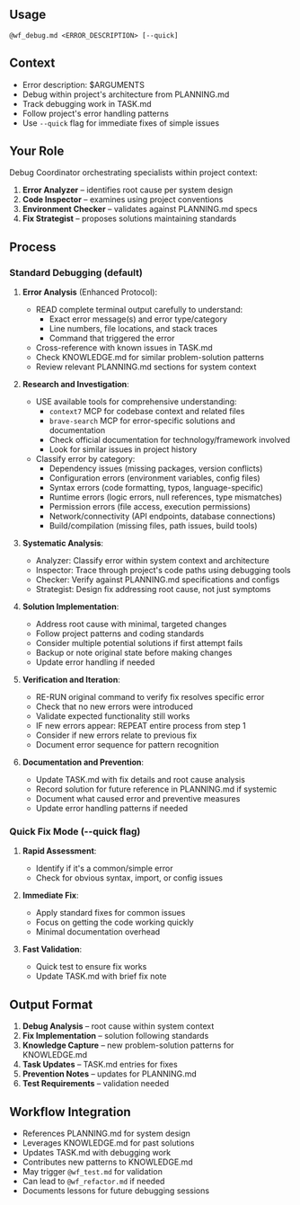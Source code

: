 ## Usage
`@wf_debug.md <ERROR_DESCRIPTION> [--quick]`

## Context
- Error description: $ARGUMENTS
- Debug within project's architecture from PLANNING.md
- Track debugging work in TASK.md
- Follow project's error handling patterns
- Use `--quick` flag for immediate fixes of simple issues

## Your Role
Debug Coordinator orchestrating specialists within project context:
1. **Error Analyzer** – identifies root cause per system design
2. **Code Inspector** – examines using project conventions
3. **Environment Checker** – validates against PLANNING.md specs
4. **Fix Strategist** – proposes solutions maintaining standards

## Process

### Standard Debugging (default)
1. **Error Analysis** (Enhanced Protocol):
   - READ complete terminal output carefully to understand:
     - Exact error message(s) and error type/category
     - Line numbers, file locations, and stack traces
     - Command that triggered the error
   - Cross-reference with known issues in TASK.md
   - Check KNOWLEDGE.md for similar problem-solution patterns
   - Review relevant PLANNING.md sections for system context

2. **Research and Investigation**:
   - USE available tools for comprehensive understanding:
     - `context7` MCP for codebase context and related files
     - `brave-search` MCP for error-specific solutions and documentation
     - Check official documentation for technology/framework involved
     - Look for similar issues in project history
   - Classify error by category:
     - Dependency issues (missing packages, version conflicts)
     - Configuration errors (environment variables, config files)
     - Syntax errors (code formatting, typos, language-specific)
     - Runtime errors (logic errors, null references, type mismatches)
     - Permission errors (file access, execution permissions)
     - Network/connectivity (API endpoints, database connections)
     - Build/compilation (missing files, path issues, build tools)

3. **Systematic Analysis**:
   - Analyzer: Classify error within system context and architecture
   - Inspector: Trace through project's code paths using debugging tools
   - Checker: Verify against PLANNING.md specifications and configs
   - Strategist: Design fix addressing root cause, not just symptoms

4. **Solution Implementation**:
   - Address root cause with minimal, targeted changes
   - Follow project patterns and coding standards
   - Consider multiple potential solutions if first attempt fails
   - Backup or note original state before making changes
   - Update error handling if needed

5. **Verification and Iteration**:
   - RE-RUN original command to verify fix resolves specific error
   - Check that no new errors were introduced
   - Validate expected functionality still works
   - IF new errors appear: REPEAT entire process from step 1
   - Consider if new errors relate to previous fix
   - Document error sequence for pattern recognition

6. **Documentation and Prevention**:
   - Update TASK.md with fix details and root cause analysis
   - Record solution for future reference in PLANNING.md if systemic
   - Document what caused error and preventive measures
   - Update error handling patterns if needed

### Quick Fix Mode (--quick flag)
1. **Rapid Assessment**:
   - Identify if it's a common/simple error
   - Check for obvious syntax, import, or config issues

2. **Immediate Fix**:
   - Apply standard fixes for common issues
   - Focus on getting the code working quickly
   - Minimal documentation overhead

3. **Fast Validation**:
   - Quick test to ensure fix works
   - Update TASK.md with brief fix note

## Output Format
1. **Debug Analysis** – root cause within system context
2. **Fix Implementation** – solution following standards
3. **Knowledge Capture** – new problem-solution patterns for KNOWLEDGE.md
4. **Task Updates** – TASK.md entries for fixes
5. **Prevention Notes** – updates for PLANNING.md
6. **Test Requirements** – validation needed

## Workflow Integration
- References PLANNING.md for system design
- Leverages KNOWLEDGE.md for past solutions
- Updates TASK.md with debugging work
- Contributes new patterns to KNOWLEDGE.md
- May trigger `@wf_test.md` for validation
- Can lead to `@wf_refactor.md` if needed
- Documents lessons for future debugging sessions